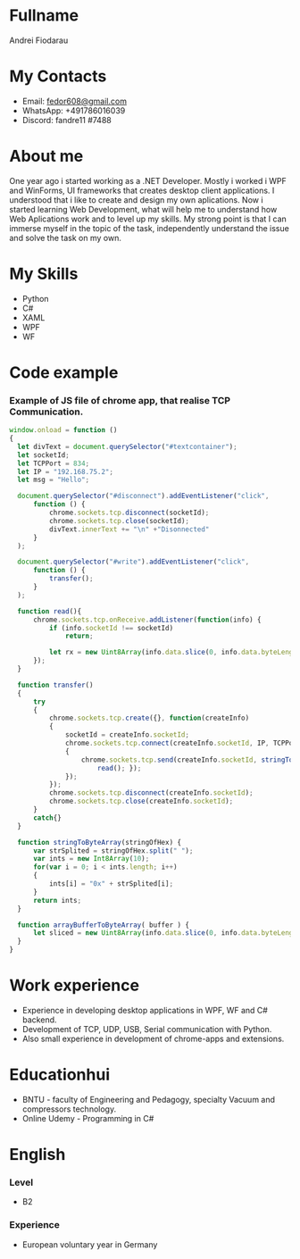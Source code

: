 # Fullname

Andrei Fiodarau

# My Contacts
* Email: fedor608@gmail.com
* WhatsApp: +491786016039
* Discord: fandre11 #7488

# About me

  One year ago i started working as a .NET Developer. Mostly i worked i WPF and WinForms, UI frameworks that creates desktop client applications. I understood that i like to create and design my own aplications. Now i started learning Web Development, what will help me to understand how Web Aplications work and to level up my skills. My strong point is that I can immerse myself in the topic of the task, independently understand the issue and solve the task on my own.

# My Skills

* Python
* C#
* XAML
* WPF
* WF

# Code example

### Example of JS file of chrome app, that realise TCP Communication.

```javascript
window.onload = function ()
{
  let divText = document.querySelector("#textcontainer");
  let socketId;
  let TCPPort = 834;
  let IP = "192.168.75.2";
  let msg = "Hello";

  document.querySelector("#disconnect").addEventListener("click",
      function () {
          chrome.sockets.tcp.disconnect(socketId);
          chrome.sockets.tcp.close(socketId);
          divText.innerText += "\n" +"Disonnected"
      }
  );

  document.querySelector("#write").addEventListener("click",
      function () {
          transfer();
      }
  );

  function read(){
      chrome.sockets.tcp.onReceive.addListener(function(info) {
          if (info.socketId !== socketId)
              return;

          let rx = new Uint8Array(info.data.slice(0, info.data.byteLength));
      });
  }

  function transfer()
  {
      try
      {
          chrome.sockets.tcp.create({}, function(createInfo)
          {
              socketId = createInfo.socketId;
              chrome.sockets.tcp.connect(createInfo.socketId, IP, TCPPort, function ()
              {
                  chrome.sockets.tcp.send(createInfo.socketId, stringToByteArray(msg), function (){
                      read(); });
              });
          });
          chrome.sockets.tcp.disconnect(createInfo.socketId);
          chrome.sockets.tcp.close(createInfo.socketId);
      }
      catch{}
  }

  function stringToByteArray(stringOfHex) {
      var strSplited = stringOfHex.split(" ");
      var ints = new Int8Array(10);
      for(var i = 0; i < ints.length; i++)
      {
          ints[i] = "0x" + strSplited[i];
      }
      return ints;
  }

  function arrayBufferToByteArray( buffer ) {
      let sliced = new Uint8Array(info.data.slice(0, info.data.byteLength));
  }
}
```
# Work experience

  * Experience in developing desktop applications in WPF, WF and C# backend. 
  * Development of TCP, UDP, USB, Serial communication with Python. 
  * Also small experience in development of chrome-apps and extensions.

# Educationhui

 * BNTU - faculty of Engineering and Pedagogy, specialty Vacuum and compressors technology.
 * Online Udemy - Programming in C#

# English

### Level
* B2
### Experience
* European voluntary year in Germany
